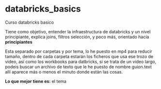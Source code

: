 # databricks_basics
Curso databricks basico

Tiene como objetivo, entender la infraestructura de databricks y un nivel principiante, explica joins, filtros selección, y poco más, orientado hacía **principiantes**

Esta separado por carpetas y por tema, lo he puesto en mp4 para reducir tamaño, dentro de cada carpeta estarán los ficheros que usa ese trozo de video, así como los workbooks para datbricks, si se trata de un video largo, podeis buscar un archivo de texto que le he puesto de nombre guion.text allí aparece más o menos el minuto donde están las cosas.

**Lo que mejor tiene es:** el tema 
